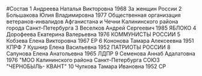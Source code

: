#Состав
1 Андреева Наталья Викторовна 1968 За женщин России
2 Большакова Юлия Владимировна 1977 Общественная организация ветеранов-инвалидов Афганистана и Чечни Калининского района города Санкт-Петербурга
3 Веселков Андрей Сергеевич 1985 ЯБЛОКО
4 Дорофеева Екатерина Валерьевна 1976 КОММУНИСТЫ РОССИИ
5 Кобзева Елена Викторовна 1967 ЕР
6 Кононова Тамара Алексеевна 1951 КПРФ
7 Кушнир Елена Васильевна 1952 ПАТРИОТЫ РОССИИ
8 Сапунова Елена Анатольевна 1965 ЛДПР
9 Семенова Аннаб Адалатовна 1976 \"МОО Калининского района Санкт-Петербурга СОЮЗ \"ЧЕРНОБЫЛЬ- КВАНТ\"
10 Чулкова Тамара Ивановна 1952 СР
